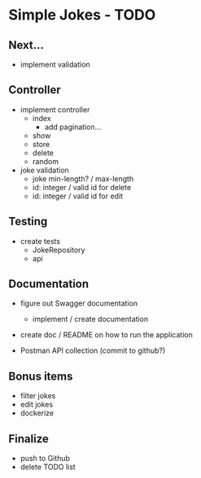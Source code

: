 # Simple Jokes - TODO

## Next...
- implement validation

## Controller
- implement controller
    - index
        - add pagination...
    - show
    - store
    - delete
    - random
- joke validation
    - joke min-length? / max-length
    - id: integer / valid id for delete
    - id: integer / valid id for edit

## Testing
- create tests
    - JokeRepository
    - api

## Documentation
- figure out Swagger documentation
    - implement / create documentation
- create doc / README on how to run the application

- Postman API collection (commit to github?)

## Bonus items
- filter jokes
- edit jokes
- dockerize

## Finalize
- push to Github
- delete TODO list
 
